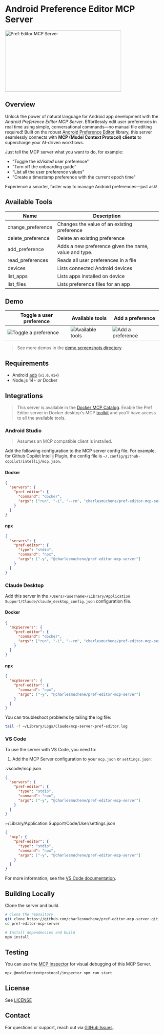 # Android Preference Editor MCP Server

<a href="https://glama.ai/mcp/servers/@charlesmuchene/pref-editor-mcp-server">
  <img width="380" height="200" src="https://glama.ai/mcp/servers/@charlesmuchene/pref-editor-mcp-server/badge" alt="Pref-Editor MCP Server"/>
</a>

## Overview

Unlock the power of natural language for Android app development with the _Android Preference Editor MCP Server_. Effortlessly edit user preferences in real time using simple, conversational commands—no manual file editing required! Built on the robust [Android Preference Editor](https://github.com/charlesmuchene/pref-editor-js) library, this server seamlessly connects with **MCP (Model Context Protocol) clients** to supercharge your AI-driven workflows.

Just tell the MCP server what you want to do, for example:

- “Toggle the _isVisited_ user preference”
- “Turn off the onboarding guide”
- “List all the user preference values”
- "Create a timestamp preference with the current epoch time"

Experience a smarter, faster way to manage Android preferences—just ask!

## Available Tools

| Name              | Description                                           |
| ----------------- | ----------------------------------------------------- |
| change_preference | Changes the value of an existing preference           |
| delete_preference | Delete an existing preference                         |
| add_preference    | Adds a new preference given the name, value and type. |
| read_preferences  | Reads all user preferences in a file                  |
| devices           | Lists connected Android devices                       |
| list_apps         | Lists apps installed on device                        |
| list_files        | Lists preference files for an app                     |

## Demo

| Toggle a user preference                       | Available tools                              | Add a preference                                 |
| ---------------------------------------------- | -------------------------------------------- | ------------------------------------------------ |
| ![Toggle a preference](./demo/toggle-pref.png) | ![Available tools](./demo/tools-listing.png) | ![Add a preference](./demo/add-pref-copilot.png) |

> See more demos in the [demo screenshots directory](./demo/)

## Requirements

- Android [adb](https://developer.android.com/tools/adb) (`v1.0.41+`)
- Node.js 14+ _or_ Docker

## Integrations

> This server is available in the [Docker MCP Catalog](https://hub.docker.com/mcp/server/pref-editor/overview). Enable the Pref Editor server in Docker desktop's MCP [toolkit](https://docs.docker.com/ai/mcp-catalog-and-toolkit/toolkit/) and you'll have access to all the available tools.

### Android Studio

> Assumes an MCP compatible client is installed.

Add the following configuration to the MCP server config file. For example, for Github Copilot Intellij Plugin, the config file is `~/.config/github-copilot/intellij/mcp.json`.

#### Docker

```json
{
  "servers": {
    "pref-editor": {
      "command": "docker",
      "args": ["run", "-i", "--rm", "charlesmuchene/pref-editor-mcp-server"]
    }
  }
}
```

#### npx

```json
{
  "servers": {
    "pref-editor": {
      "type": "stdio",
      "command": "npx",
      "args": ["-y", "@charlesmuchene/pref-editor-mcp-server"]
    }
  }
}
```

### Claude Desktop

Add this server in the `/Users/<username>/Library/Application Support/Claude/claude_desktop_config.json` configuration file.

#### Docker

```json
{
  "mcpServers": {
    "pref-editor": {
      "command": "docker",
      "args": ["run", "-i", "--rm", "charlesmuchene/pref-editor-mcp-server"]
    }
  }
}
```

#### npx

```json
{
  "mcpServers": {
    "pref-editor": {
      "command": "npx",
      "args": ["-y", "@charlesmuchene/pref-editor-mcp-server"]
    }
  }
}
```

You can troubleshoot problems by tailing the log file:

```sh
tail -f ~/Library/Logs/Claude/mcp-server-pref-editor.log
```

### VS Code

To use the server with VS Code, you need to:

1. Add the MCP Server configuration to your `mcp.json` or `settings.json`:

.vscode/mcp.json

```json
{
  "servers": {
    "pref-editor": {
      "type": "stdio",
      "command": "npx",
      "args": ["-y", "@charlesmuchene/pref-editor-mcp-server"]
    }
  }
}
```

~/Library/Application Support/Code/User/settings.json

```json
{
  "mcp": {
    "pref-editor": {
      "type": "stdio",
      "command": "npx",
      "args": ["-y", "@charlesmuchene/pref-editor-mcp-server"]
    }
  }
}
```

For more information, see the [VS Code documentation](https://code.visualstudio.com/docs/copilot/chat/mcp-servers).

## Building Locally

Clone the server and build.

```sh
# Clone the repository
git clone https://github.com/charlesmuchene/pref-editor-mcp-server.git
cd pref-editor-mcp-server

# Install dependencies and build
npm install
```

## Testing

You can use the [MCP Inspector](https://modelcontextprotocol.io/docs/tools/inspector) for visual debugging of this MCP Server.

```sh
npx @modelcontextprotocol/inspector npm run start
```

## License

See [LICENSE](./LICENSE)

## Contact

For questions or support, reach out via [GitHub Issues](https://github.com/charlesmuchene/pref-editor-mcp-server/issues).
